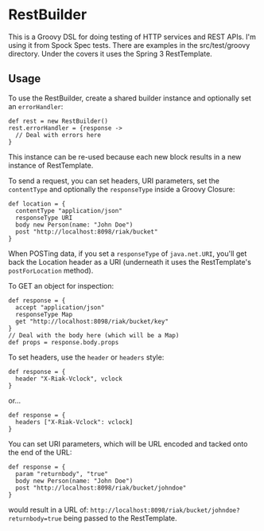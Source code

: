 # RestBuilder

This is a Groovy DSL for doing testing of HTTP services and REST APIs. I'm
using it from Spock Spec tests. There are examples in the src/test/groovy
directory. Under the covers it uses the Spring 3 RestTemplate.

## Usage

To use the RestBuilder, create a shared builder instance and optionally set
an `errorHandler`:

    def rest = new RestBuilder()
    rest.errorHandler = {response ->
      // Deal with errors here
    }

This instance can be re-used because each new block results in a new instance
of RestTemplate.

To send a request, you can set headers, URI parameters, set the `contentType`
and optionally the `responseType` inside a Groovy Closure:

    def location = {
      contentType "application/json"
      responseType URI
      body new Person(name: "John Doe")
      post "http://localhost:8098/riak/bucket"
    }

When POSTing data, if you set a `responseType` of `java.net.URI`, you'll get
back the Location header as a URI (underneath it uses the RestTemplate's
`postForLocation` method).

To GET an object for inspection:

    def response = {
      accept "application/json"
      responseType Map
      get "http://localhost:8098/riak/bucket/key"
    }
    // Deal with the body here (which will be a Map)
    def props = response.body.props

To set headers, use the `header` or `headers` style:

    def response = {
      header "X-Riak-Vclock", vclock
    }

or...

    def response = {
      headers ["X-Riak-Vclock": vclock]
    }

You can set URI parameters, which will be URL encoded and tacked onto the end of the URL:

    def response = {
      param "returnbody", "true"
      body new Person(name: "John Doe")
      post "http://localhost:8098/riak/bucket/johndoe"
    }

would result in a URL of: `http://localhost:8098/riak/bucket/johndoe?returnbody=true` being
passed to the RestTemplate.
